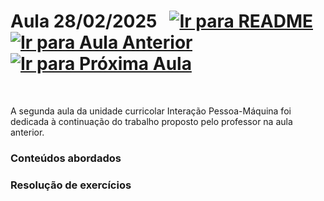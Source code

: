 # Aula 28/02/2025 &nbsp; [![Ir para README](https://img.shields.io/badge/Indice-Verde?style=for-the-badge)](../README.md#indice) &nbsp; [![Ir para Aula Anterior](https://img.shields.io/badge/Anterior-Aula%201-007ACC?style=for-the-badge)](../aulas/21-02-2025.md) [![Ir para Próxima Aula](https://img.shields.io/badge/Próxima-Aula%203-007ACC?style=for-the-badge)](../aulas/07-03-2025.md)

<br>

<p>

A segunda aula da unidade curricolar Interação Pessoa-Máquina foi dedicada à continuação do trabalho proposto pelo professor na aula anterior.

</p>

<p>
 
</p>



### Conteúdos abordados


### Resolução de exercícios

